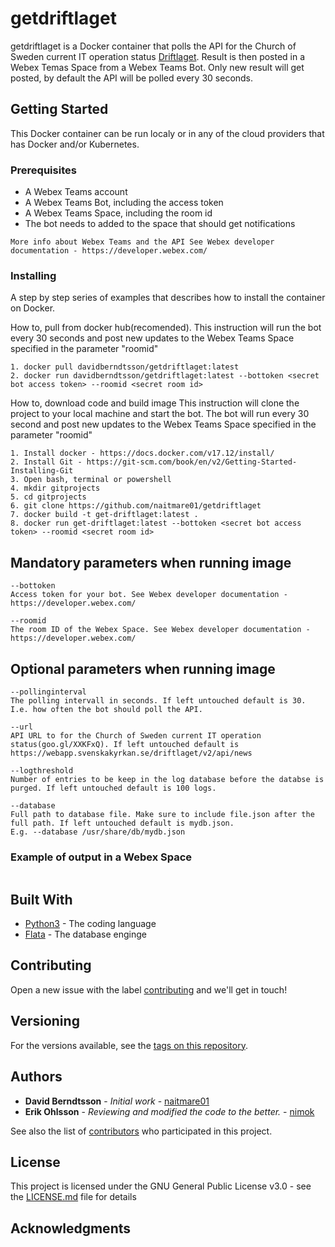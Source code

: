 # getdriftlaget

getdriftlaget is a Docker container that polls the API for the Church of Sweden current IT operation status [Driftlaget](https://internwww.svenskakyrkan.se/Kanslist%C3%B6d/aktuellt-driftlage). Result is then posted in a Webex Temas Space from a Webex Teams Bot. Only new result will get posted, by default the API will be polled every 30 seconds. 

## Getting Started

This Docker container can be run localy or in any of the cloud providers that has Docker and/or Kubernetes. 

### Prerequisites

- A Webex Teams account
- A Webex Teams Bot, including the access token
- A Webex Teams Space, including the room id
- The bot needs to added to the space that should get notifications

```
More info about Webex Teams and the API See Webex developer documentation - https://developer.webex.com/
```

### Installing

A step by step series of examples that describes how to install the container on Docker. 

How to, pull from docker hub(recomended). 
This instruction will run the bot every 30 seconds and post new updates to the Webex Teams Space specified in the parameter "roomid"

```
1. docker pull davidberndtsson/getdriftlaget:latest
2. docker run davidberndtsson/getdriftlaget:latest --bottoken <secret bot access token> --roomid <secret room id>
```

How to, download code and build image
This instruction will clone the project to your local machine and start the bot. 
The bot will run every 30 second and post new updates to the Webex Teams Space specified in the parameter "roomid"

```
1. Install docker - https://docs.docker.com/v17.12/install/
2. Install Git - https://git-scm.com/book/en/v2/Getting-Started-Installing-Git
3. Open bash, terminal or powershell
4. mkdir gitprojects
5. cd gitprojects
6. git clone https://github.com/naitmare01/getdriftlaget
7. docker build -t get-driftlaget:latest .
8. docker run get-driftlaget:latest --bottoken <secret bot access token> --roomid <secret room id>
```

## Mandatory parameters when running image
```
--bottoken
Access token for your bot. See Webex developer documentation - https://developer.webex.com/
```
```
--roomid
The room ID of the Webex Space. See Webex developer documentation - https://developer.webex.com/

```

## Optional parameters when running image
```
--pollinginterval
The polling intervall in seconds. If left untouched default is 30.
I.e. how often the bot should poll the API.
```
```
--url
API URL to for the Church of Sweden current IT operation status(goo.gl/XXKFxQ). If left untouched default is https://webapp.svenskakyrkan.se/driftlaget/v2/api/news

```
```
--logthreshold
Number of entries to be keep in the log database before the databse is purged. If left untouched default is 100 logs.
```
```
--database
Full path to database file. Make sure to include file.json after the full path. If left untouched default is mydb.json.
E.g. --database /usr/share/db/mydb.json

```
### Example of output in a Webex Space
<img src="https://raw.githubusercontent.com/naitmare01/getDriftlaget/master/Private/Screen%20Shot%202018-09-07%20at%2022.18.45.png" class="img-responsive" alt="">

## Built With

* [Python3](https://www.python.org/) - The coding language
* [Flata](https://github.com/harryho/flata) - The database enginge

## Contributing

Open a new issue with the label [contributing](https://github.com/naitmare01/getdriftlaget/labels/contributing) and we'll get in touch!

## Versioning

For the versions available, see the [tags on this repository](https://github.com/naitmare01/getdriftlaget/tags). 

## Authors

* **David Berndtsson** - *Initial work* - [naitmare01](https://github.com/naitmare01)
* **Erik Ohlsson** - *Reviewing and modified the code to the better.* - [nimok](https://github.com/nimok) 

See also the list of [contributors](https://github.com/naitmare01/getdriftlaget/graphs/contributors) who participated in this project.

## License

This project is licensed under the GNU General Public License v3.0 - see the [LICENSE.md](LICENSE.md) file for details

## Acknowledgments
